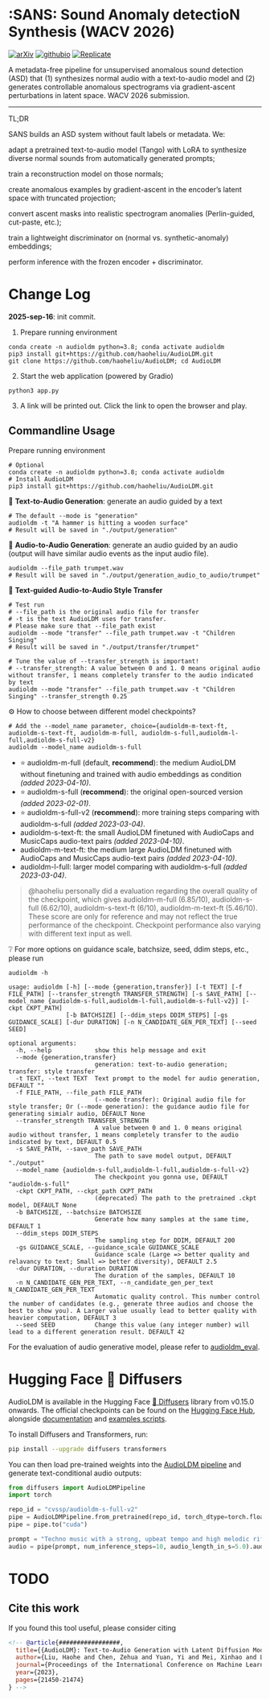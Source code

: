 # :SANS: Sound Anomaly detectioN Synthesis (WACV 2026)

[![arXiv](https://img.shields.io/badge/arXiv-2301.12503-brightgreen.svg?style=flat-square)](https://arxiv.org/abs/2301.12503)  [![githubio](https://img.shields.io/badge/GitHub.io-Audio_Samples-blue?logo=Github&style=flat-square)](https://audioldm.github.io/) [![Replicate](https://replicate.com/jagilley/audio-ldm/badge)](https://replicate.com/jagilley/audio-ldm)

<!-- # [![PyPI version](https://badge.fury.io/py/voicefixer.svg)](https://badge.fury.io/py/voicefixer) -->

A metadata-free pipeline for unsupervised anomalous sound detection (ASD) that (1) synthesizes normal audio with a text-to-audio model and (2) generates controllable anomalous spectrograms via gradient-ascent perturbations in latent space.
WACV 2026 submission.

<hr>

TL;DR

SANS builds an ASD system without fault labels or metadata. We:

adapt a pretrained text-to-audio model (Tango) with LoRA to synthesize diverse normal sounds from automatically generated prompts;

train a reconstruction model on those normals;

create anomalous examples by gradient-ascent in the encoder’s latent space with truncated projection;

convert ascent masks into realistic spectrogram anomalies (Perlin-guided, cut-paste, etc.);

train a lightweight discriminator on (normal vs. synthetic-anomaly) embeddings;

perform inference with the frozen encoder + discriminator.

# Change Log

**2025-sep-16**: init commit.

1. Prepare running environment
```shell
conda create -n audioldm python=3.8; conda activate audioldm
pip3 install git+https://github.com/haoheliu/AudioLDM.git
git clone https://github.com/haoheliu/AudioLDM; cd AudioLDM
```
2. Start the web application (powered by Gradio)
```shell
python3 app.py
```
3. A link will be printed out. Click the link to open the browser and play.

## Commandline Usage
Prepare running environment
```shell
# Optional
conda create -n audioldm python=3.8; conda activate audioldm
# Install AudioLDM
pip3 install git+https://github.com/haoheliu/AudioLDM.git
```

:star2: **Text-to-Audio Generation**: generate an audio guided by a text
```shell
# The default --mode is "generation"
audioldm -t "A hammer is hitting a wooden surface" 
# Result will be saved in "./output/generation"
```

:star2: **Audio-to-Audio Generation**: generate an audio guided by an audio (output will have similar audio events as the input audio file).
```shell
audioldm --file_path trumpet.wav
# Result will be saved in "./output/generation_audio_to_audio/trumpet"
```

:star2: **Text-guided Audio-to-Audio Style Transfer**
```shell
# Test run
# --file_path is the original audio file for transfer
# -t is the text AudioLDM uses for transfer. 
# Please make sure that --file_path exist
audioldm --mode "transfer" --file_path trumpet.wav -t "Children Singing" 
# Result will be saved in "./output/transfer/trumpet"

# Tune the value of --transfer_strength is important!
# --transfer_strength: A value between 0 and 1. 0 means original audio without transfer, 1 means completely transfer to the audio indicated by text
audioldm --mode "transfer" --file_path trumpet.wav -t "Children Singing" --transfer_strength 0.25
```

:gear: How to choose between different model checkpoints?
```
# Add the --model_name parameter, choice={audioldm-m-text-ft, audioldm-s-text-ft, audioldm-m-full, audioldm-s-full,audioldm-l-full,audioldm-s-full-v2}
audioldm --model_name audioldm-s-full
```

- :star: audioldm-m-full (default, **recommend**): the medium AudioLDM without finetuning and trained with audio embeddings as condition *(added 2023-04-10)*.
- :star: audioldm-s-full (**recommend**): the original open-sourced version *(added 2023-02-01)*.
- :star: audioldm-s-full-v2 (**recommend**): more training steps comparing with audioldm-s-full *(added 2023-03-04)*.
- audioldm-s-text-ft: the small AudioLDM finetuned with AudioCaps and MusicCaps audio-text pairs *(added 2023-04-10)*.
- audioldm-m-text-ft: the medium large AudioLDM finetuned with AudioCaps and MusicCaps audio-text pairs *(added 2023-04-10)*.
- audioldm-l-full: larger model comparing with audioldm-s-full *(added 2023-03-04)*.

> @haoheliu personally did a evaluation regarding the overall quality of the checkpoint, which gives audioldm-m-full (6.85/10), audioldm-s-full (6.62/10), audioldm-s-text-ft (6/10), audioldm-m-text-ft (5.46/10). These score are only for reference and may not reflect the true performance of the checkpoint. Checkpoint performance also varying with different text input as well.

:grey_question: For more options on guidance scale, batchsize, seed, ddim steps, etc., please run
```shell
audioldm -h
```
```console
usage: audioldm [-h] [--mode {generation,transfer}] [-t TEXT] [-f FILE_PATH] [--transfer_strength TRANSFER_STRENGTH] [-s SAVE_PATH] [--model_name {audioldm-s-full,audioldm-l-full,audioldm-s-full-v2}] [-ckpt CKPT_PATH]
                [-b BATCHSIZE] [--ddim_steps DDIM_STEPS] [-gs GUIDANCE_SCALE] [-dur DURATION] [-n N_CANDIDATE_GEN_PER_TEXT] [--seed SEED]

optional arguments:
  -h, --help            show this help message and exit
  --mode {generation,transfer}
                        generation: text-to-audio generation; transfer: style transfer
  -t TEXT, --text TEXT  Text prompt to the model for audio generation, DEFAULT ""
  -f FILE_PATH, --file_path FILE_PATH
                        (--mode transfer): Original audio file for style transfer; Or (--mode generation): the guidance audio file for generating simialr audio, DEFAULT None
  --transfer_strength TRANSFER_STRENGTH
                        A value between 0 and 1. 0 means original audio without transfer, 1 means completely transfer to the audio indicated by text, DEFAULT 0.5
  -s SAVE_PATH, --save_path SAVE_PATH
                        The path to save model output, DEFAULT "./output"
  --model_name {audioldm-s-full,audioldm-l-full,audioldm-s-full-v2}
                        The checkpoint you gonna use, DEFAULT "audioldm-s-full"
  -ckpt CKPT_PATH, --ckpt_path CKPT_PATH
                        (deprecated) The path to the pretrained .ckpt model, DEFAULT None
  -b BATCHSIZE, --batchsize BATCHSIZE
                        Generate how many samples at the same time, DEFAULT 1
  --ddim_steps DDIM_STEPS
                        The sampling step for DDIM, DEFAULT 200
  -gs GUIDANCE_SCALE, --guidance_scale GUIDANCE_SCALE
                        Guidance scale (Large => better quality and relavancy to text; Small => better diversity), DEFAULT 2.5
  -dur DURATION, --duration DURATION
                        The duration of the samples, DEFAULT 10
  -n N_CANDIDATE_GEN_PER_TEXT, --n_candidate_gen_per_text N_CANDIDATE_GEN_PER_TEXT
                        Automatic quality control. This number control the number of candidates (e.g., generate three audios and choose the best to show you). A Larger value usually lead to better quality with heavier computation, DEFAULT 3
  --seed SEED           Change this value (any integer number) will lead to a different generation result. DEFAULT 42
```

For the evaluation of audio generative model, please refer to [audioldm_eval](https://github.com/haoheliu/audioldm_eval).

# Hugging Face 🧨 Diffusers

AudioLDM is available in the Hugging Face [🧨 Diffusers](https://github.com/huggingface/diffusers) library from v0.15.0 onwards. The official checkpoints can be found on the [Hugging Face Hub](https://huggingface.co/cvssp), alongside [documentation](https://huggingface.co/docs/diffusers/main/en/api/pipelines/audioldm) and [examples scripts](https://huggingface.co/docs/diffusers/main/en/api/pipelines/audioldm).

To install Diffusers and Transformers, run:
```bash
pip install --upgrade diffusers transformers
```

You can then load pre-trained weights into the [AudioLDM pipeline](https://huggingface.co/docs/diffusers/main/en/api/pipelines/audioldm) and generate text-conditional audio outputs:
```python
from diffusers import AudioLDMPipeline
import torch

repo_id = "cvssp/audioldm-s-full-v2"
pipe = AudioLDMPipeline.from_pretrained(repo_id, torch_dtype=torch.float16)
pipe = pipe.to("cuda")

prompt = "Techno music with a strong, upbeat tempo and high melodic riffs"
audio = pipe(prompt, num_inference_steps=10, audio_length_in_s=5.0).audios[0]
```

# TODO

<!-- [!["Buy Me A Coffee"](https://www.buymeacoffee.com/assets/img/custom_images/orange_img.png)](https://www.buymeacoffee.com/haoheliuP)

- [x] Update the checkpoint with more training steps.
- [x] Update the checkpoint with more parameters (audioldm-l).
- [ ] Add AudioCaps finetuned AudioLDM-S model
- [x] Build pip installable package for commandline use
- [x] Build Gradio web application
- [ ] Add super-resolution, inpainting into Gradio web application
- [ ] Add style-transfer into Gradio web application
- [x] Add text-guided style transfer
- [x] Add audio-to-audio generation
- [x] Add audio super-resolution
- [x] Add audio inpainting -->

## Cite this work

If you found this tool useful, please consider citing
```bibtex
<!-- @article{#################,
  title={{AudioLDM}: Text-to-Audio Generation with Latent Diffusion Models},
  author={Liu, Haohe and Chen, Zehua and Yuan, Yi and Mei, Xinhao and Liu, Xubo and Mandic, Danilo and Wang, Wenwu and Plumbley, Mark D},
  journal={Proceedings of the International Conference on Machine Learning},
  year={2023},
  pages={21450-21474}
} -->
```

<!-- # Hardware requirement
- GPU with 8GB of dedicated VRAM
- A system with a 64-bit operating system (Windows 7, 8.1 or 10, Ubuntu 16.04 or later, or macOS 10.13 or later) 16GB or more of system RAM -->

<!-- ## Reference
Part of the code is borrowed from the following repos. We would like to thank the authors of these repos for their contribution. 

> https://github.com/LAION-AI/CLAP

> https://github.com/CompVis/stable-diffusion

> https://github.com/v-iashin/SpecVQGAN 

> https://github.com/toshas/torch-fidelity -->


<!-- We build the model with data from AudioSet, Freesound and BBC Sound Effect library. We share this demo based on the UK copyright exception of data for academic research.  -->

<!-- This code repo is strictly for research demo purpose only. For commercial use please contact us. -->
